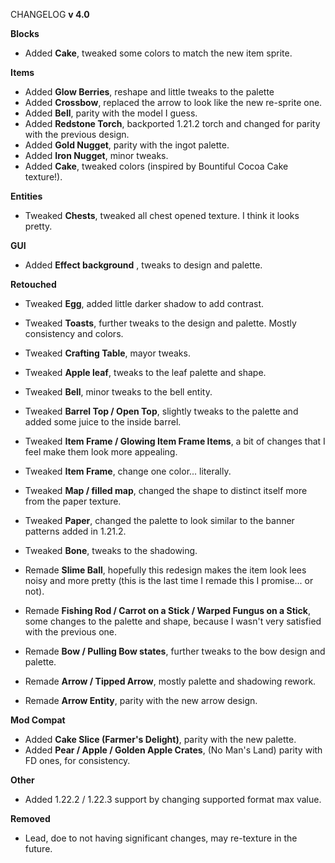 CHANGELOG **v 4.0**

**Blocks**
- Added **Cake**, tweaked some colors to match the new item sprite.


**Items**
- Added **Glow Berries**, reshape and little tweaks to the palette
- Added **Crossbow**, replaced the arrow to look like the new re-sprite one.
- Added **Bell**, parity with the model I guess.
- Added **Redstone Torch**, backported 1.21.2 torch and changed for parity with the previous design.
- Added **Gold Nugget**, parity with the ingot palette.
- Added **Iron Nugget**, minor tweaks.
- Added **Cake**, tweaked colors (inspired by Bountiful Cocoa Cake texture!).


**Entities**
- Tweaked **Chests**, tweaked all chest opened texture. I think it looks pretty.


**GUI**
- Added **Effect background** , tweaks to design and palette.


**Retouched**
- Tweaked **Egg**, added little darker shadow to add contrast.
- Tweaked **Toasts**, further tweaks to the design and palette. Mostly consistency and colors.
- Tweaked **Crafting Table**, mayor tweaks. 
- Tweaked **Apple leaf**, tweaks to the leaf palette and shape.
- Tweaked **Bell**, minor tweaks to the bell entity.
- Tweaked **Barrel Top / Open Top**, slightly tweaks to the palette and added some juice to the inside barrel.
- Tweaked **Item Frame / Glowing Item Frame Items**, a bit of changes that I feel make them look more appealing.
- Tweaked **Item Frame**, change one color... literally.
- Tweaked **Map / filled map**, changed the shape to distinct itself more from the paper texture.
- Tweaked **Paper**, changed the palette to look similar to the banner patterns added in 1.21.2.
- Tweaked **Bone**, tweaks to the shadowing.

- Remade **Slime Ball**, hopefully this redesign makes the item look lees noisy and more pretty (this is the last time I remade this I promise... or not).
- Remade **Fishing Rod / Carrot on a Stick / Warped Fungus on a Stick**, some changes to the palette and shape, because I wasn't very satisfied with the previous one.
- Remade **Bow / Pulling Bow states**, further tweaks to the bow design and palette.
- Remade **Arrow / Tipped Arrow**, mostly palette and shadowing rework.
- Remade **Arrow Entity**, parity with the new arrow design.


**Mod Compat**
- Added **Cake Slice (Farmer's Delight)**, parity with the new palette.
- Added **Pear / Apple / Golden Apple Crates**, (No Man's Land) parity with FD ones, for consistency. 


**Other**
- Added 1.22.2 / 1.22.3 support by changing supported format max value.


**Removed**
- Lead, doe to not having significant changes, may re-texture in the future.
